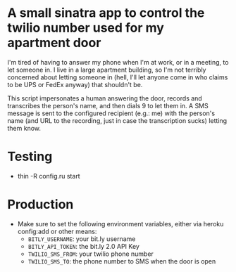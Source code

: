 A small sinatra app to control the twilio number used for my apartment door
==

I'm tired of having to answer my phone when I'm at work, or in a meeting, to
let someone in.  I live in a large apartment building, so I'm not terribly
concerned about letting someone in (hell, I'll let anyone come in who claims to
be UPS or FedEx anyway) that shouldn't be.

This script impersonates a human answering the door, records and transcribes
the person's name, and then dials 9 to let them in.  A SMS message is sent to
the configured recipient (e.g.: me) with the person's name (and URL to the
recording, just in case the transcription sucks) letting them know.

Testing
==
- thin -R config.ru start

Production
==
- Make sure to set the following environment variables, either via heroku
  config:add or other means:
  - `BITLY_USERNAME`: your bit.ly username
  - `BITLY_API_TOKEN`: the bit.ly 2.0 API Key
  - `TWILIO_SMS_FROM`: your twilio phone number
  - `TWILIO_SMS_TO`: the phone number to SMS when the door is open

